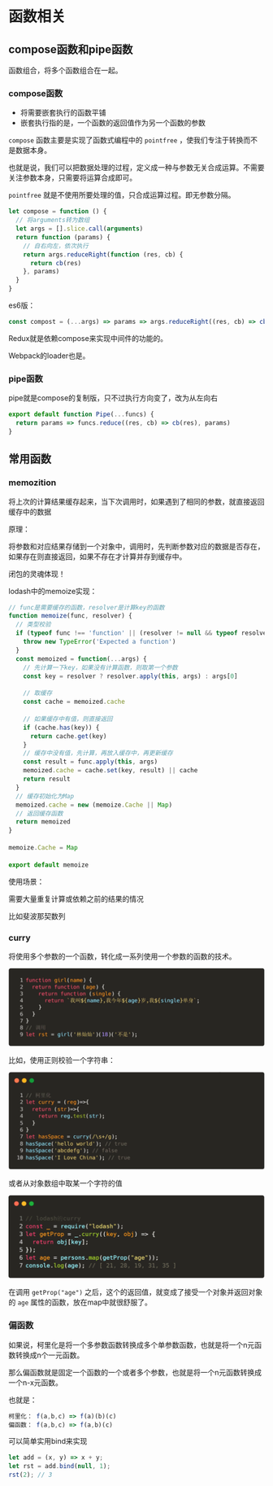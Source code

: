 # 函数相关

## compose函数和pipe函数

函数组合，将多个函数组合在一起。

### compose函数

- 将需要嵌套执行的函数平铺
- 嵌套执行指的是，一个函数的返回值作为另一个函数的参数

`compose` 函数主要是实现了函数式编程中的 `pointfree` ，使我们专注于转换而不是数据本身。

也就是说，我们可以把数据处理的过程，定义成一种与参数无关合成运算。不需要关注参数本身，只需要将运算合成即可。

`pointfree` 就是不使用所要处理的值，只合成运算过程。即无参数分隔。

```js
let compose = function () {
  // 将arguments转为数组
  let args = [].slice.call(arguments)
  return function (params) {
    // 自右向左，依次执行
    return args.reduceRight(function (res, cb) {
      return cb(res)
    }, params)
  }
}
```

es6版：

```js
const compost = (...args) => params => args.reduceRight((res, cb) => cb(res), params)
```

Redux就是依赖compose来实现中间件的功能的。

Webpack的loader也是。

### pipe函数

pipe就是compose的复制版，只不过执行方向变了，改为从左向右

```js
export default function Pipe(...funcs) {
  return params => funcs.reduce((res, cb) => cb(res), params)
}
```

## 常用函数

### memozition

将上次的计算结果缓存起来，当下次调用时，如果遇到了相同的参数，就直接返回缓存中的数据

原理：

将参数和对应结果存储到一个对象中，调用时，先判断参数对应的数据是否存在，如果存在则直接返回，如果不存在才计算并存到缓存中。

闭包的灵魂体现！

lodash中的memoize实现：

```js
// func是需要缓存的函数，resolver是计算key的函数
function memoize(func, resolver) {
  // 类型校验
  if (typeof func !== 'function' || (resolver != null && typeof resolver !== 'function')) {
    throw new TypeError('Expected a function')
  }
  const memoized = function(...args) {
    // 先计算一下key，如果没有计算函数，则取第一个参数
    const key = resolver ? resolver.apply(this, args) : args[0]
    
    // 取缓存
    const cache = memoized.cache

    // 如果缓存中有值，则直接返回
    if (cache.has(key)) {
      return cache.get(key)
    }
    // 缓存中没有值，先计算，再放入缓存中，再更新缓存
    const result = func.apply(this, args)
    memoized.cache = cache.set(key, result) || cache
    return result
  }
  // 缓存初始化为Map
  memoized.cache = new (memoize.Cache || Map)
  // 返回缓存函数
  return memoized
}

memoize.Cache = Map

export default memoize
```

使用场景：

需要大量重复计算或依赖之前的结果的情况

比如斐波那契数列

### curry

将使用多个参数的一个函数，转化成一系列使用一个参数的函数的技术。

![image-20210819164407867](./images/image-20210819164407867.png)

比如，使用正则校验一个字符串：

![image-20210819164453937](./images/image-20210819164453937.png)

或者从对象数组中取某一个字符的值

![image-20210819165020776](./images//image-20210819165020776.png)

在调用 `getProp("age")` 之后，这个的返回值，就变成了接受一个对象并返回对象的 `age` 属性的函数，放在map中就很舒服了。

### 偏函数

如果说，柯里化是将一个多参数函数转换成多个单参数函数，也就是将一个n元函数转换成n个一元函数。

那么偏函数就是固定一个函数的一个或者多个参数，也就是将一个n元函数转换成一个n-x元函数。

也就是：

```js
柯里化： f(a,b,c) => f(a)(b)(c)
偏函数： f(a,b,c) => f(a,b)(c)
```

可以简单实用bind来实现

```js
let add = (x, y) => x + y;
let rst = add.bind(null, 1);
rst(2); // 3
```
